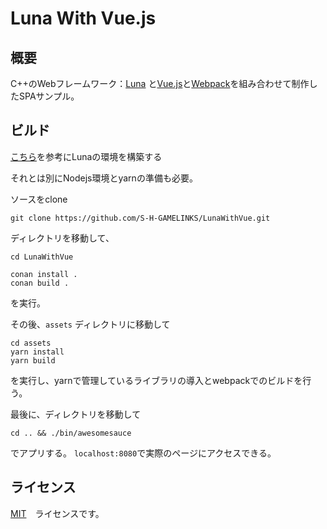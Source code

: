# Luna With Vue.js
## 概要
C++のWebフレームワーク：[Luna](https://github.com/DEGoodmanWilson/luna) と[Vue.js](https://github.com/vuejs/vue)と[Webpack](https://github.com/webpack/webpack)を組み合わせて制作したSPAサンプル。

## ビルド

[こちら](https://luna.goodman-wilson.com/using.html)を参考にLunaの環境を構築する

それとは別にNodejs環境とyarnの準備も必要。

ソースをclone

```
git clone https://github.com/S-H-GAMELINKS/LunaWithVue.git
```

ディレクトリを移動して、

```
cd LunaWithVue
```

```
conan install .
conan build .
```

を実行。

その後、`assets` ディレクトリに移動して

```
cd assets
yarn install
yarn build
```

を実行し、yarnで管理しているライブラリの導入とwebpackでのビルドを行う。

最後に、ディレクトリを移動して

```
cd .. && ./bin/awesomesauce
```

でアプリする。
`localhost:8080`で実際のページにアクセスできる。

## ライセンス
[MIT](./LICENSE)　ライセンスです。
